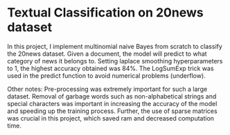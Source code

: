# Textual Classification on 20news dataset

In this project, I implement multinomial naive Bayes from scratch to classify the 20news dataset. Given a document, the model will predict to what category of news it belongs to. Setting laplace smoothing hyperparameters to 1, the highest accuracy obtained was 84%. The LogSumExp trick was used in the predict function to avoid numerical problems (underflow).

Other notes: Pre-processing was extremely important for such a large dataset. Removal of garbage words such as non-alphabetical strings and special characters was important in increasing the accuracy of the model and speeding up the training process. Further, the use of sparse matrices was crucial in this project, which saved ram and decreased computation time.
